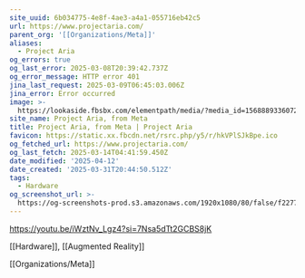 ```yaml
---
site_uuid: 6b034775-4e8f-4ae3-a4a1-055716eb42c5
url: https://www.projectaria.com/
parent_org: '[[Organizations/Meta]]'
aliases:
  - Project Aria
og_errors: true
og_last_error: 2025-03-08T20:39:42.737Z
og_error_message: HTTP error 401
jina_last_request: 2025-03-09T06:45:03.006Z
jina_error: Error occurred
image: >-
  https://lookaside.fbsbx.com/elementpath/media/?media_id=156888933607258&version=1741885842
site_name: Project Aria, from Meta
title: Project Aria, from Meta | Project Aria
favicon: https://static.xx.fbcdn.net/rsrc.php/y5/r/hkVPlSJkBpe.ico
og_fetched_url: https://www.projectaria.com/
og_last_fetch: 2025-03-14T04:41:59.450Z
date_modified: '2025-04-12'
date_created: '2025-03-31T20:44:50.512Z'
tags:
  - Hardware
og_screenshot_url: >-
  https://og-screenshots-prod.s3.amazonaws.com/1920x1080/80/false/f2277e9dc88ca7c6fe357b48e89baa262cf67c506a87e6aaa4b81cee6c14ab58.jpeg
---
```
































https://youtu.be/iWztNv_Lgz4?si=7Nsa5dTt2GCBS8jK

[[Hardware]], [[Augmented Reality]]


[[Organizations/Meta]]
